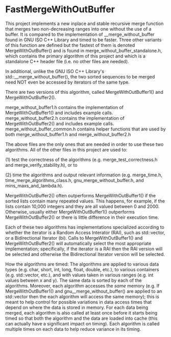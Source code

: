 # FastMergeWithOutBuffer
This project implements a new inplace and stable recursive merge function that merges two non-decreasing ranges into one without the use of a buffer. It is compared to the implementation of __merge_without_buffer found in GNU ISO C++ Library and timed to be faster. Three other variants of this function are defined but the fastest of them is denoted MergeWithOutBuffer() and is found in merge_without_buffer_standalone.h, which contains the primary algorithm of this project and which is a standalone C++ header file (i.e. no other files are needed).

In additional, unlike the GNU ISO C++ Library's std::__merge_without_buffer(), the two sorted sequences to be merged need NOT even be accessed by iterators of the same type.

There are two versions of this algorithm, called MergeWithOutBuffer1() and MergeWithOutBuffer2().

merge_without_buffer1.h       contains the implementation of MergeWithOutBuffer1() and includes example calls.
merge_without_buffer2.h       contains the implementation of MergeWithOutBuffer2() and includes example calls.
merge_without_buffer_common.h contains helper functions that are used by both merge_without_buffer1.h and merge_without_buffer2.h

The above files are the only ones that are needed in order to use these two algorithms. 
All of the other files in this project are used to: 

(1) test the correctness of the algorithms (e.g. merge_test_correctness.h and merge_verify_stability.h), or to 

(2) time the algorithms and output relevant information (e.g. merge_time.h, time_merge_algorithms_class.h, gnu_merge_without_buffer.h, and mins_maxs_and_lambda.h). 

MergeWithOutBuffer2() often outperforms MergeWithOutBuffer1() if the sorted lists contain many repeated values. This happens, for example, if the lists contain 10,000 integers and they are all valued between 0 and 2000. Otherwise, usually either MergeWithOutBuffer1() outperforms MergeWithOutBuffer2() or there is little difference in their execution time. 

Each of these two algorithms has implementations specialized according to whether the iterator is a Random Access Interator (RAI), such as std::vector, or a Bidirectional Iterator (bi). Calls to MergeWithOutBuffer1() and MergeWithOutBuffer2() will automatically select the most appropriate implementation; specifically, if the iterator is a RAI then the RAI version will be selected and otherwise the Bidirectional Iterator version will be selected.

How the algorithms are timed: 
The algorithms are applied to various data types (e.g. char, short, int, long, float, double, etc.), to various containers (e.g. std::vector, etc.), and with values taken in various ranges (e.g. int values between x and y). The same data is sorted by each of the algorithms. Moreover, each algorithm accesses the _same_ memory (e.g. If MergeWithOutBuffer1() and gnu__merge_without_buffer() are applied to an std::vector then the each algorithm will access the same memory); this is meant to help control for possible variations in data access times that depend on where the data is stored in memory. For each data being merged, each algorithm is also called at least once before it starts being timed so that both the algorithm and the data are loaded into cache (this can actually have a significant impact on timing). Each algorithm is called multiple times on each data to help reduce variance in its timing.

